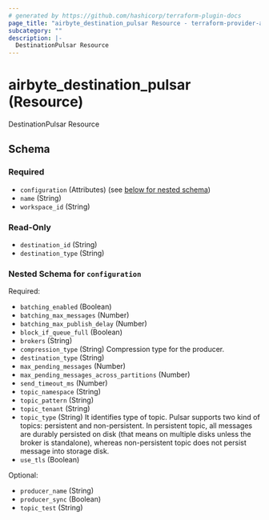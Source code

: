 ```yaml
---
# generated by https://github.com/hashicorp/terraform-plugin-docs
page_title: "airbyte_destination_pulsar Resource - terraform-provider-airbyte"
subcategory: ""
description: |-
  DestinationPulsar Resource
---
```


# airbyte_destination_pulsar (Resource)

DestinationPulsar Resource



<!-- schema generated by tfplugindocs -->
## Schema

### Required

- `configuration` (Attributes) (see [below for nested schema](#nestedatt--configuration))
- `name` (String)
- `workspace_id` (String)

### Read-Only

- `destination_id` (String)
- `destination_type` (String)

<a id="nestedatt--configuration"></a>
### Nested Schema for `configuration`

Required:

- `batching_enabled` (Boolean)
- `batching_max_messages` (Number)
- `batching_max_publish_delay` (Number)
- `block_if_queue_full` (Boolean)
- `brokers` (String)
- `compression_type` (String) Compression type for the producer.
- `destination_type` (String)
- `max_pending_messages` (Number)
- `max_pending_messages_across_partitions` (Number)
- `send_timeout_ms` (Number)
- `topic_namespace` (String)
- `topic_pattern` (String)
- `topic_tenant` (String)
- `topic_type` (String) It identifies type of topic. Pulsar supports two kind of topics: persistent and non-persistent. In persistent topic, all messages are durably persisted on disk (that means on multiple disks unless the broker is standalone), whereas non-persistent topic does not persist message into storage disk.
- `use_tls` (Boolean)

Optional:

- `producer_name` (String)
- `producer_sync` (Boolean)
- `topic_test` (String)


